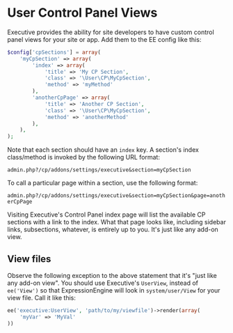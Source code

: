 # User Control Panel Views

Executive provides the ability for site developers to have custom control panel views for your site or app. Add them to the EE config like this:

```php
$config['cpSections'] = array(
    'myCpSection' => array(
        'index' => array(
            'title' => 'My CP Section',
            'class' => '\User\CP\MyCpSection',
            'method' => 'myMethod'
        ),
        'anotherCpPage' => array(
            'title' => 'Another CP Section',
            'class' => '\User\CP\MyCpSection',
            'method' => 'anotherMethod'
        ),
    ),
);
```

Note that each section should have an `index` key. A section's index class/method is invoked by the following URL format:

`admin.php?/cp/addons/settings/executive&section=myCpSection`

To call a particular page within a section, use the following format:

`admin.php?/cp/addons/settings/executive&section=myCpSection&page=anotherCpPage`

Visiting Executive's Control Panel index page will list the available CP sections with a link to the index. What that page looks like, including sidebar links, subsections, whatever, is entirely up to you. It's just like any add-on view.

## View files

Observe the following exception to the above statement that it's "just like any add-on view". You should use Executive's `UserView`, instead of `ee('View')` so that ExpressionEngine will look in `system/user/View` for your view file. Call it like this:

```php
ee('executive:UserView', 'path/to/my/viewfile')->render(array(
    'myVar' => 'MyVal'
))
```
